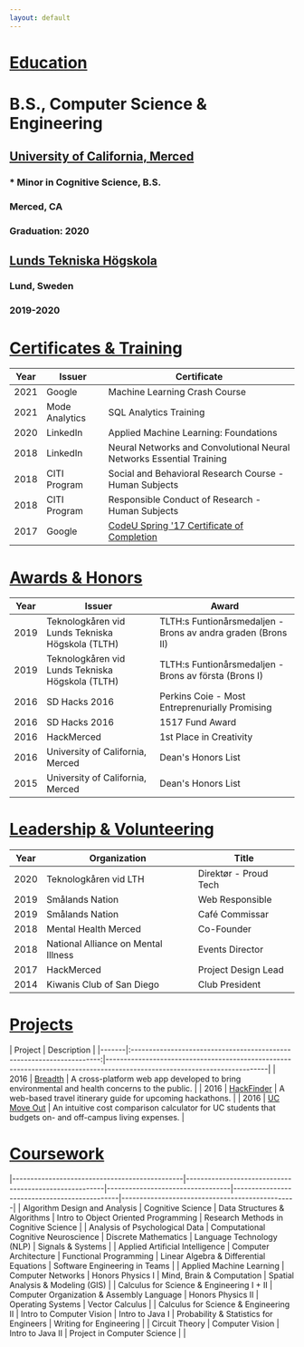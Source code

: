 ```yaml
---
layout: default
---
```


# <ins> Education </ins>

# B.S., Computer Science & Engineering
## [University of California, Merced](https://www.ucmerced.edu)
### *   Minor in Cognitive Science, B.S.
### Merced, CA
### Graduation: 2020

## [Lunds Tekniska Högskola](http://www.lth.se/)
### Lund, Sweden
### 2019-2020

# <ins> Certificates & Training </ins>

| Year  | Issuer                | Certificate                                                                                                                                                                                                                                                        |
|-------|-------------------|----------------------------------------------------------------------------------------------------------------------------------------------------------------------------------------------|
| 2021 | Google              | Machine Learning Crash Course                                                                                                                                                                                                                     |
| 2021 | Mode Analytics | SQL Analytics Training                                                                                                                                                                                                                                     |
| 2020 | LinkedIn            | Applied Machine Learning: Foundations                                                                                                                                                                                                         |
| 2018 | LinkedIn            | Neural Networks and Convolutional Neural Networks Essential Training                                                                                                                                                       |
| 2018 | CITI Program    | Social and Behavioral Research Course - Human Subjects                                                                                                                                                                            |
| 2018 | CITI Program    | Responsible Conduct of Research - Human Subjects                                                                                                                                                                                    | 
| 2017 | Google              | [CodeU Spring '17 Certificate of Completion](https://drive.google.com/file/d/0Bx_KkpgpfZ9zYkVDVEpqb0tFVm8/view?resourcekey=0-WnZNTvAUDsi6r_ysTKPASg)  |

# <ins> Awards & Honors </ins>

| Year | Issuer                                                                                  | Award                                                                                                                                                                   |
|-------|-----------------------------------------------------------------|----------------------------------------------------------------------------------------------------------------------------|
| 2019 | Teknologkåren vid Lunds Tekniska Högskola (TLTH)        | TLTH:s Funtionårsmedaljen - Brons av andra graden (Brons II)                                                                          
| 2019 | Teknologkåren vid Lunds Tekniska Högskola (TLTH)        | TLTH:s Funtionårsmedaljen - Brons av första (Brons I)                                                                                       |
| 2016 | SD Hacks 2016                                                                 | Perkins Coie - Most Entreprenurially Promising                                                                                                  |
| 2016 | SD Hacks 2016                                                                 | 1517 Fund Award                                                                                                                                                 |
| 2016 | HackMerced                                                                      | 1st Place in Creativity                                                                                                                                          |
| 2016 | University of California, Merced                                        | Dean's Honors List                                                                                                                                              |
| 2015 | University of California, Merced                                        | Dean's Honors List                                                                                                                                              |

# <ins> Leadership & Volunteering </ins>

| Year  | Organization                                   | Title                             |
|-------|----------------------------------------|---------------------------|
| 2020 | Teknologkåren vid LTH                   | Direktør - Proud Tech  |
| 2019 | Smålands Nation                            | Web Responsible        |
| 2019 | Smålands Nation                            | Café Commissar         |
| 2018 | Mental Health Merced                    | Co-Founder                |
| 2018 | National Alliance on Mental Illness | Events Director           |
| 2017 | HackMerced                                   | Project Design Lead   |
| 2014 | Kiwanis Club of San Diego             | Club President            |

# <ins> Projects </ins>

| Project                                                                                                 | Description                                                                                                                                                       |
|-------|:---------------------------------------------------------------------:|--------------------------------------------------------------------------------------------------------------------------|
| 2016 | [Breadth](https://devpost.com/software/one-sense-yuqzi4)   | A cross-platform web app developed to bring environmental and health concerns to the public.                  |
| 2016 | [HackFinder](https://devpost.com/software/hackfinder)         | A web-based travel itinerary guide for upcoming hackathons.                                                                         |
| 2016 | [UC Move Out](https://devpost.com/software/uc-move-out)  | An intuitive cost comparison calculator for UC students that budgets on- and off-campus living expenses. |

# <ins> Coursework </ins>

|-----------------------------------------------|-------------------------------------------------------|----------------------------------|----------------------------------------------|------------------------------------------------|
| Algorithm Design and Analysis                | Cognitive Science                                              | Data Structures & Algorithms | Intro to Object Oriented Programming  | Research Methods in Cognitive Science  |
| Analysis of Psychological Data                | Computational Cognitive Neuroscience            | Discrete Mathematics            | Language Technology (NLP)                  | Signals & Systems                                    |
| Applied Artificial Intelligence                    | Computer Architecture                                       | Functional Programming       | Linear Algebra & Differential Equations | Software Engineering in Teams                 |
| Applied Machine Learning                       | Computer Networks                                           | Honors Physics I                    | Mind, Brain & Computation                   | Spatial Analysis & Modeling (GIS)             |
| Calculus for Science & Engineering I + II | Computer Organization & Assembly Language | Honors Physics II                   | Operating Systems                                | Vector Calculus                                         |
| Calculus for Science & Engineering II      | Intro to Computer Vision                                    | Intro to Java I                         | Probability & Statistics for Engineers     | Writing for Engineering                             |
| Circuit Theory                                           | Computer Vision                                                | Intro to Java II                        | Project in Computer Science                  |                                                                  |
